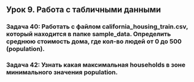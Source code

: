## Урок 9. Работа с табличными данными

### Задача 40: Работать с файлом california_housing_train.csv, который находится в папке sample_data. Определить среднюю стоимость дома, где кол-во людей от 0 до 500 (population).

### Задача 42: Узнать какая максимальная households в зоне минимального значения population.
